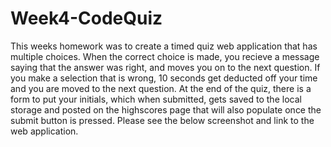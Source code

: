 # Week4-CodeQuiz

This weeks homework was to create a timed quiz web application that has multiple choices. When the correct choice is made, you recieve a message saying that the answer was right, and moves you on to the next question. If you make a selection that is wrong, 10 seconds get deducted off your time and you are moved to the next question. At the end of the quiz, there is a form to put your initials, which when submitted, gets saved to the local storage and posted on the highscores page that will also populate once the submit button is pressed. Please see the below screenshot and link to the web application.
